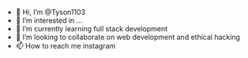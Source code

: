 - 👋 Hi, I’m @Tyson1103
- 👀 I’m interested in ...
- 🌱 I’m currently learning full stack development
- 💞️ I’m looking to collaborate on web development and ethical hacking
- 📫 How to reach me instagram

<!---
Tyson1103/Tyson1103 is a ✨ special ✨ repository because its `README.md` (this file) appears on your GitHub profile.
You can click the Preview link to take a look at your changes.
--->

